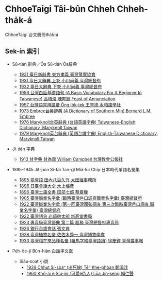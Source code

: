 # ChhoeTaigi Tâi-bûn Chheh Chheh-tha̍k-á
ChhoeTaigi 台文冊冊tha̍k-á

## Sek-ín 索引

- Sû-tián 辭典／Óa Sû-tián Óa辭典
  - [1931 臺日新辭書 東方孝義 臺灣警察協會](https://thak.taigi.info/1931TaijitSinSusu/)
  - [1931 臺日大辭典 上卷 小川尚義 臺灣總督府](https://thak.taigi.info/1931TaijitToaSutian1/)
  - [1932 臺日大辭典 下卷 小川尚義 臺灣總督府](https://thak.taigi.info/1932TaijitToaSutian2/)
  - [1956 台灣白話基礎語句 (A Basic Vocabulary For A Beginner In Taiwanese) 高積煥 陳邦鎮 Feast of Annunciation](https://thak.taigi.info/1956TaioanPehoeKichhooGiku/)
  - [1957 台灣語常用語彙 Ông Io̍k-tek 王育德 永和語學社](https://thak.taigi.info/1957TaioangiSiongiongGilui/)
  - [1973 Embree台英辭典 (A Dictionary of Southern Min) Bernard L.M. Embree](https://thak.taigi.info/1973EmbreeTaiengSutian/)
  - [1976 Maryknoll台英辭典 (台語英語字典) Taiwanese-English Dictionary, Maryknoll Taiwan](https://thak.taigi.info/1976MaryknollTaiengSutian/)
  - [1979 Maryknoll英台辭典 (英語台語字典) English-Taiwanese Dictionary, Maryknoll Taiwan](https://thak.taigi.info/1979MaryknollEngtaiSutian/)

- Jī-tián 字典
  - [1913 甘字典 甘為霖 William Campbell 台灣教會公報社](https://thak.taigi.info/1913KamJitian/)

- 1895-1945 Ji̍t-pún Sî-tāi Tan-gí Miâ-lūi Chi̍p 日本時代單語名彙集
  - [1895 臺灣語 田內八百久万 太田組事務所](https://thak.taigi.info/1895Taioangi/)
  - [1896 日臺會話大全 水上梅彥](https://thak.taigi.info/1896JittaiHoeoeTaichoan/)
  - [1896 臺灣土語全書 田部七郎 蔡章機](https://thak.taigi.info/1896TaioanThoogiChoansu/)
  - [1905 臺灣職業名字彙 (臨時臺灣戶口調查職業名字彙) 臺灣總督府](http://thak.taigi.info/1905TaioanChitgiapMiaJilui/)
  - [1922 臺灣職業名字彙 (第一回臺灣國勢調査 第三次臨時臺灣戶口調査 職業名字彙) 臺灣總督府](https://thak.taigi.info/1922TaioanChitgiapMiaJilui/)
  - [1922 臺灣語典 岩崎敬太郎 新高堂書局](https://thak.taigi.info/1922TaioangiTian/)
  - [1923 專賣局臺灣語典 第二篇 腦務 臺灣總督府專賣局](https://thak.taigi.info/1923ChoanbekiokTaioangiTianLobu/)
  - [1926 銀行台語會話 張文典](https://thak.taigi.info/1926GinhangTaigiHoeoe/)
  - [1928 臺灣植物名彙 佐佐木舜一 臺灣博物學會](https://thak.taigi.info/1928TaioanSitbutMialui/)
  - [1933 臺灣稻在來品種名彙 (羅馬字綴臺灣語讀) 徐慶鐘 臺灣農事報](https://thak.taigi.info/1933TaioanTiuChailaiPhinchengMialui/)
  
- Pe̍h-ōe-jī Bûn-hiàn 白話字文獻
  - Siáu-soat 小說
    - [1926 Chhut Sí-sòaⁿ (出死線) Tēⁿ Khe-phòan 鄭溪泮](https://thak.taigi.info/1926ChhutSisoann/)
    - [1960 Khó-ài ê Siû-jîn (可愛ê仇人) Lōa Jîn-seng 賴仁聲](https://thak.taigi.info/1960KhoaiESiujin/)

